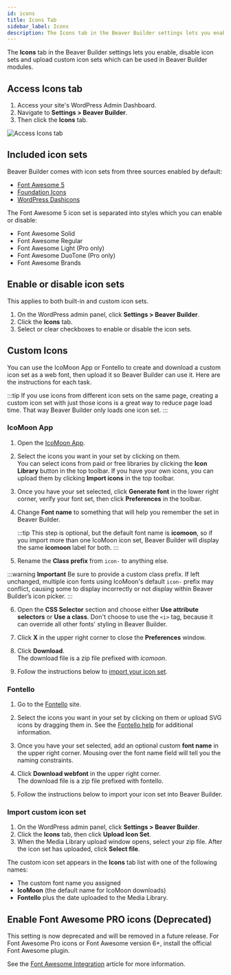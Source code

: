 ```yaml
---
id: icons
title: Icons Tab
sidebar_label: Icons
description: The Icons tab in the Beaver Builder settings lets you enable, disable icon sets and upload custom icon sets which can be used in Beaver Builder modules..
---
```


The **Icons** tab in the Beaver Builder settings lets you enable, disable icon sets and upload custom icon sets which can be used in Beaver Builder modules.

## Access Icons tab

1. Access your site's WordPress Admin Dashboard.
2. Navigate to **Settings > Beaver Builder**.
3. Then click the **Icons** tab.

![Access Icons tab](/img/beaver-builder/settings--icons--1.jpg)

## Included icon sets

Beaver Builder comes with icon sets from three sources enabled by default:

* [Font Awesome 5](https://fontawesome.com/)
* [Foundation Icons](https://zurb.com/playground/foundation-icon-fonts-3)
* [WordPress Dashicons](https://developer.wordpress.org/resource/dashicons/)

The Font Awesome 5 icon set is separated into styles which you can enable or disable:

* Font Awesome Solid
* Font Awesome Regular
* Font Awesome Light (Pro only)
* Font Awesome DuoTone (Pro only)
* Font Awesome Brands 

## Enable or disable icon sets

This applies to both built-in and custom icon sets.

1. On the WordPress admin panel, click **Settings > Beaver Builder**.
2. Click the **Icons** tab.
3. Select or clear checkboxes to enable or disable the icon sets.

## Custom Icons

You can use the IcoMoon App or Fontello to create and download a custom icon set as a web font, then upload it so Beaver Builder can use it. Here are the instructions for each task.

:::tip
If you use icons from different icon sets on the same page, creating a custom icon set with just those icons is a great way to reduce page load time. That way Beaver Builder only loads one icon set.
:::

### IcoMoon App

1. Open the [IcoMoon App](https://icomoon.io/app/).

2. Select the icons you want in your set by clicking on them.  
  You can select icons from paid or free libraries by clicking the **Icon Library** button in the top toolbar.
  If you have your own icons, you can upload them by clicking **Import icons** in the top toolbar.

3. Once you have your set selected, click **Generate font** in the lower right corner, verify your font set, then click **Preferences** in the toolbar.

4. Change **Font name** to something that will help you remember the set in Beaver Builder.  

   :::tip
   This step is optional, but the default font name is **icomoon**, so if you import more than one IcoMoon icon set, Beaver Builder will display the same **icomoon** label for both.
   :::

5. Rename the **Class prefix** from `icon-` to anything else.  
  
  :::warning **Important**
  Be sure to provide a custom class prefix. If left unchanged, multiple icon fonts using IcoMoon's default `icon-` prefix may conflict, causing some to display incorrectly or not display within Beaver Builder’s icon picker.
  :::

6. Open the **CSS Selector** section and choose either **Use attribute selectors** or **Use a class**.
Don't choose to use the `<i>` tag, because it can override all other fonts' styling in Beaver Builder.

7. Click **X** in the upper right corner to close the **Preferences** window.

8. Click **Download**.  
  The download file is a zip file prefixed with *icomoon*.

9. Follow the instructions below to [import your icon set](#import-custom-icon-set).

### Fontello

1. Go to the [Fontello](https://fontello.com/) site.

2. Select the icons you want in your set by clicking on them or upload SVG icons by dragging them in. See the [Fontello help](https://github.com/fontello/fontello/wiki/How-to-use-custom-images) for additional information.

3. Once you have your set selected, add an optional custom **font name** in the upper right corner.
Mousing over the font name field will tell you the naming constraints.

4. Click **Download webfont** in the upper right corner.  
  The download file is a zip file prefixed with fontello.

5. Follow the instructions below to import your icon set into Beaver Builder.

### Import custom icon set

1. On the WordPress admin panel, click **Settings > Beaver Builder**.
2. Click the **Icons** tab, then click **Upload Icon Set**.
3. When the Media Library upload window opens, select your zip file. After the icon set has uploaded, click **Select file**. 

The custom icon set appears in the **Icons** tab list with one of the following names:

* The custom font name you assigned
* **IcoMoon** (the default name for IcoMoon downloads)
* **Fontello** plus the date uploaded to the Media Library.

## Enable Font Awesome PRO icons (Deprecated)

This setting is now deprecated and will be removed in a future release. For Font Awesome Pro icons or Font Awesome version 6+, install the official Font Awesome plugin.

See the [Font Awesome Integration](integrations/font-awesome.md) article for more information.
